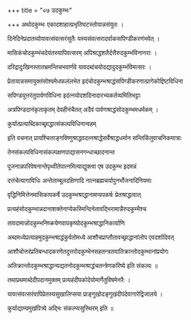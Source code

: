 +++
title = "०७ उदकुम्भः"

+++
अथोदकुम्भः एकादशाहात्प्रभृतिघटस्तोयान्नसंयुतः ।

दिनेदिनेप्रदातव्योयावत्संवत्सरंसुतैः यस्यसंवत्सरादर्वाकसपिण्डीकरणंभवेत् ।

मासिकंचोदकुम्भंचदेयंतस्यापिवत्सरम् अपिश्राद्धशतैर्दत्तैरुदकुम्भंविनानराः ।

दरिद्रादुःखिनस्तातभ्रमन्तिचभवार्णवे यावदब्दंचयोदद्यादुदकुम्भंविमत्सरः ।

प्रेतायान्नसमायुक्तंसोश्वमेधफलंलभेत इदंचोदकुम्भश्राद्धंसपिण्डीकरणात्प्रागेकोद्दिष्टविधिना

सपिण्डयुत्तरंतुपार्वणविधिना इदंत्नयोदशदिनादारभ्यकर्तव्यमितिभट्टाः

अत्रपिण्डदानंकृताकृतम् देवहीनंचैतत् अदैवं पार्वणश्राद्धंसोदकुम्भमधर्मकम् ।

कुर्यात्प्रत्याब्दिकाच्छ्राद्धात्संकल्पविधिनान्वहम्

इति वचनात् प्रायश्चित्ताङ्गविष्णुश्राद्धवदत्नश्राद्धेसर्वेश्राद्धधर्मान सन्तिकिंतुवाचनिकमात्राः

तेनसंकल्पविधिनासंकल्पक्षणपाद्यासनगन्धाच्छादनान्त

पूजनान्नपरिवेषनान्तेपृथ्वीतेपात्नमित्याद्युक्त्वा एष उदकुम्भ इदमन्नं

दत्तंचेत्यागाविधिः अन्तेताम्बूलदक्षिणादि नात्नब्रह्मचर्यापुनर्भोजनादिनियमाः

वृद्धिनिमित्तेनमासिकापकर्षे उदकुम्भश्राद्धानामप्यपकर्षः प्रेतश्राद्धत्वात्

प्रत्यहंसोदकुम्भान्नदानाशक्तेनाप्येकस्मिन्दिनेतावद्भिरामान्नैरुदकुम्भैश्च

तावदामान्नोदकुम्भनिष्क्रयेणवापकृष्योदकुम्भश्राद्धानिकार्याणि

अब्दमध्येप्रत्याहमुदकुम्भश्राद्धंकुर्वतोमध्ये आशौचप्राप्तौतावच्छ्राद्धानांलोप एवदर्शादिवत्

आशौचोत्तरंप्रतिबन्धादकरणेतदुत्तरोदकुम्भेनसहतन्त्रतयातिक्रान्तोदकुम्भानांप्रयोगः

अतिक्रान्तोदकुम्भश्राद्धान्यद्यतनोदकुम्भश्राद्धंचतन्त्रेणकरिष्ये इति संकल्पः ॥

तथाप्रथमाब्देदीपदानमुक्तम् प्रत्यहंदीपकोदेयोमार्गेतुविषमेनरैः ।

यावत्संवत्सरंवापिप्रेतस्यसुखालिप्सया प्राङ्गुखोदङ्गुखंदीपंदेवागारेद्विजालये ।

कुर्याद्याम्यमुखंपित्र्ये अद्भिः संकल्प्यसुस्थिरम् इति ॥
